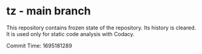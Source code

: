 # tz - main branch

This repository contains frozen state of the repository.
Its history is cleared. It is used only for static code
analysis with Codacy.

Commit Time: 1695181289